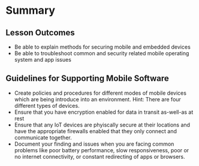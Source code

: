 # Summary

## Lesson Outcomes

- Be able to explain methods for securing mobile and embedded devices
- Be able to troubleshoot common and security related mobile operating system and app issues

## Guidelines for Supporting Mobile Software

- Create policies and procedures for different modes of mobile devices which are being introduce into an environment. Hint: There are four different types of devices.
- Ensure that you have encryption enabled for data in transit as-well-as at rest
- Ensure that any IoT devices are phyiscally secure at their locations and have the appropriate firewalls enabled that they only connect and communicate together.
- Document your finding and issues when you are facing common problems like poor battery performance, slow responsiveness, poor or no internet connectivity, or constant redirecting of apps or browsers.